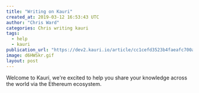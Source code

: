 ```yaml
---
title: "Writing on Kauri"
created_at: 2019-03-12 16:53:43 UTC
author: "Chris Ward"
categories: Chris writing kauri
tags: 
  - help
  - kauri
publication_url: "https://dev2.kauri.io/article/cc1cefd3523b4faeafc700a44698e43d"
image: d6HWSkr.gif
layout: post
---
```

Welcome to Kauri, we're excited to help you share your knowledge across the world via the Ethereum ecosystem.

